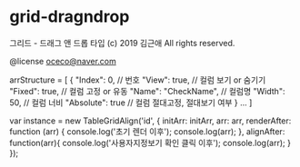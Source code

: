 # grid-dragndrop
그리드 - 드래그 앤 드롭 타입
 (c) 2019 김근애
   All rights reserved.

   @license oceco@naver.com

   arrStructure = [
       {
           "Index": 0, // 번호
           "View": true, // 컬럼 보기 or 숨기기
           "Fixed": true, // 컬럼 고정 or 유동
           "Name": "CheckName", // 컬럼명
           "Width": 50, // 컬럼 너비
           "Absolute": true // 컬럼 절대고정, 절대보기 여부
       }
       ...
   ]

   var instance = new TableGridAlign('id', {
       initArr: initArr,
       arr: arr,
       renderAfter: function (arr) {
           console.log('초기 렌더 이후');
           console.log(arr);
       },
       alignAfter: function(arr){
           console.log('사용자지정보기 확인 클릭 이후');
           console.log(arr);
       }
   });
